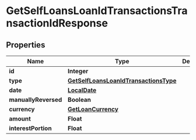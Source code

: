 
# GetSelfLoansLoanIdTransactionsTransactionIdResponse

## Properties
Name | Type | Description | Notes
------------ | ------------- | ------------- | -------------
**id** | **Integer** |  |  [optional]
**type** | [**GetSelfLoansLoanIdTransactionsType**](GetSelfLoansLoanIdTransactionsType.md) |  |  [optional]
**date** | [**LocalDate**](LocalDate.md) |  |  [optional]
**manuallyReversed** | **Boolean** |  |  [optional]
**currency** | [**GetLoanCurrency**](GetLoanCurrency.md) |  |  [optional]
**amount** | **Float** |  |  [optional]
**interestPortion** | **Float** |  |  [optional]



